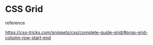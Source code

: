# CSS Grid

reference

https://css-tricks.com/snippets/css/complete-guide-grid/#prop-grid-column-row-start-end
